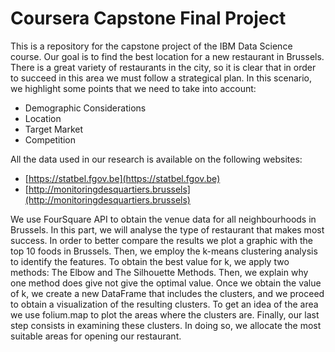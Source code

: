 # Coursera Capstone Final Project

This is a repository for the capstone project of the IBM Data Science course. Our goal is to find the best location for a new restaurant in Brussels. There is a great variety of restaurants in the city, so it is clear that in order to succeed in this area we must follow a strategical plan. In this scenario, we highlight some points that we need to take into account:
  * Demographic Considerations 
  * Location
  * Target Market
  * Competition
  
All the data used in our research is available on the following websites:
  * [https://statbel.fgov.be](https://statbel.fgov.be)
  * [http://monitoringdesquartiers.brussels](http://monitoringdesquartiers.brussels)
  
We use FourSquare API to obtain the venue data for all neighbourhoods in Brussels. In this part, we will analyse the type of restaurant that makes most success. In order to better compare the results we plot a graphic with the top 10 foods in Brussels. Then, we employ the k-means clustering analysis to identify the features. To obtain the best value for k, we apply two methods: The Elbow and The Silhouette Methods. Then, we explain why one method does give not give the optimal value. Once we obtain the value of k, we create a new DataFrame that includes the clusters, and we proceed to obtain a visualization of the resulting clusters. To get an idea of the area we use folium.map to plot the areas where the clusters are. Finally, our last step consists in examining these clusters. In doing so, we allocate the most suitable areas for opening our restaurant.
